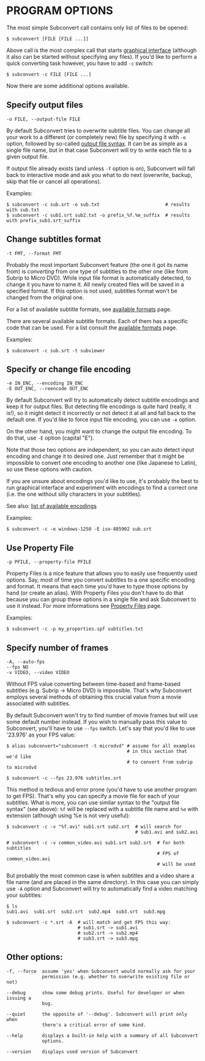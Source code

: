 # PROGRAM OPTIONS

The most simple Subconvert call contains only list of files to be opened:

    $ subconvert [FILE [FILE ...]]

Above call is the most complex call that starts [graphical interface][gui]
(although it also can be started without specifying any files).  If you'd like
to perform a quick converting task however, you have to add `-c` switch:

    $ subconvert -c FILE [FILE ...]

Now there are some additional options available.

## Specify output files

    -o FILE, --output-file FILE

By default Subconvert tries to overwrite subtitle files. You can change all your
work to a different (or completely new) file by specifying it with `-o` option,
followed by so-called [output file syntax][faq]. It can be as simple as a
single file name, but in that case Subconvert will try to write each file to a
given output file.

If output file already exists (and unless `-f` option is on), Subconvert will
fall back to interactive mode and ask you what to do next (overwrite, backup,
skip that file or cancel all operations).

Examples:

    $ subconvert -c sub.srt -o sub.txt                        # results with sub.txt
    $ subconvert -c sub1.srt sub2.txt -o prefix_%f.%e_suffix  # results with prefix_sub1.srt_suffix

## Change subtitles format

    -t FMT, --format FMT

Probably the most important Subconvert feature (the one it got its name from) is
*converting* from one type of subtitles to the other one (like from Subrip to
Micro DVD). While input file format is automatically detected, to change it you
have to name it.  All newly created files will be saved in a specified format.
If this option is not used, subtitles format won't be changed from the original
one.

For a list of available subtitle formats, see [available formats][av-fmts] page.

There are several available subtitle formats. Each of them has a specific code
that can be used. For a list consult the [available formats][av-fmts] page.

Examples:

    $ subconvert -c sub.srt -t subviewer

## Specify or change file encoding

    -e IN_ENC, --encoding IN_ENC
    -E OUT_ENC, --reencode OUT_ENC

By default Subconvert will try to automatically detect subtitle encodings and
keep it for output files. But detecting file encodings is quite hard (really, it
is!), so it might detect it incorrectly or not detect it at all and fall back to
the default one. If you'd like to force input file encoding, you can use `-e`
option.

On the other hand, you might want to change the output file encoding. To do
that, use `-E` option (capital "E").

Note that those two options are independent, so you can auto detect input
encoding and change it to desired one. Just remember that it might be impossible
to convert one encoding to another one (like Japanese to Latin), so use these
options with caution.

If you are unsure about encodings you'd like to use, it's probably the best to
run graphical interface and experiment with encodings to find a correct one
(i.e. the one without silly characters in your subtitles).

See also: [list of available encodings][enc]

Examples:

    $ subconvert -c -e windows-1250 -E iso-885902 sub.srt

## Use Property File

    -p PFILE, --property-file PFILE

Property Files is a nice feature that allows you to easily use frequently used
options. Say, most of time you convert subtitles to a one specific encoding and
format. It means that each time you'd have to type those options by hand (or
create an alias). With Property Files you don't have to do that because you can
group these options in a single file and ask Subconvert to use it instead. For
more informations see [Property Files][pfile] page.

Examples:

    $ subconvert -c -p my_properties.spf subtitles.txt

## Specify number of frames

    -A, --auto-fps
    --fps NO
    -v VIDEO, --video VIDEO

Without FPS value converting between time-based and frame-based subtitles (e.g.
Subrip -> Micro DVD) is impossible. That's why Subconvert employs several
methods of obtaining this crucial value from a movie associated with subtitles.

By default Subconvert won't try to find number of movie frames but will use some
default number instead. If you wish to manually pass this value to Subconvert,
you'll have to use `--fps` switch. Let's say that you'd like to use '23.976' as
your FPS value:

    $ alias subconvert="subconvert -t microdvd" # assume for all examples
                                                # in this section that we'd like
                                                # to convert from subrip to microdvd

    $ subconvert -c --fps 23.976 subtitles.srt

This method is tedious and error prone (you'd have to use another program to get
FPS). That's why you can specify a movie file for each of your subtitles. What
is more, you can use similar syntax to the "output file syntax" (see above):
`%f` will be replaced with a subtitle file name and `%e` with extension
(although using %e is not very useful):

    $ subconvert -c -v "%f.avi" sub1.srt sub2.srt  # will search for
                                                   # sub1.avi and sub2.avi

    # subconvert -c -v common_video.avi sub1.srt sub2.srt  # for both subtitles
                                                           # FPS of common_video.avi
                                                           # will be used

But probably the most common case is when subtitles and a video share a file
name (and are placed in the same directory). In this case you can simply use
`-A` option and Subconvert will try to automatically find a video matching your
subtitles:

    $ ls
    sub1.avi  sub1.srt  sub2.srt  sub2.mp4  sub3.srt  sub3.mpg

    $ subconvert -c *.srt -A  # will match and get FPS this way:
                              # sub1.srt -> sub1.avi
                              # sub2.srt -> sub2.mp4
                              # sub3.srt -> sub3.mpg

## Other options:

    -f, --force  assume 'yes' when Subconvert would normally ask for your
                 permission (e.g. whether to overwrite existing file or not)

    --debug      show some debug prints. Useful for developer or when issuing a
                 bug.

    --quiet      the opposite of '--debug'. Subconvert will print only when 
                 there's a critical error of some kind.

    --help       displays a built-in help with a summary of all Subconvert
                 options.

    --version    displays used version of Subconvert

  [faq]: ../faq.md
  [gui]: gui.md
  [av-fmts]: available-formats.md
  [enc]: encodings.md
  [pfile]: property-files.md


<!-- vim: set tw=80 colorcolumn=81 : -->
